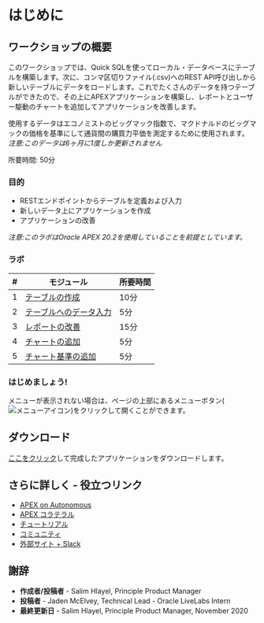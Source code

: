 # はじめに

## ワークショップの概要
このワークショップでは、Quick SQLを使ってローカル・データベースにテーブルを構築します。次に、コンマ区切りファイル(.csv)へのREST API呼び出しから新しいテーブルにデータをロードします。これでたくさんのデータを持つテーブルができたので、その上にAPEXアプリケーションを構築し、レポートとユーザー駆動のチャートを追加してアプリケーションを改善します。

使用するデータはエコノミストのビッグマック指数で、マクドナルドのビッグマックの価格を基準にして通貨間の購買力平価を測定するために使用されます。
*注意:このデータは6ヶ月に1度しか更新されません*

所要時間: 50分

### 目的

* RESTエンドポイントからテーブルを定義および入力
* 新しいデータ上にアプリケーションを作成
* アプリケーションの改善

*注意:このラボはOracle APEX 20.2を使用していることを前提としています。*

### ラボ

| # | モジュール | 所要時間 |
| --- | --- | --- | 
| 1 | [テーブルの作成](?lab=lab-2-creating-table) | 10分 |
| 2 | [テーブルへのデータ入力](?lab=lab-3-populating-table) | 5分 |  
| 3 | [レポートの改善](?lab=lab-4-improving-report) | 15分 |
| 4 | [チャートの追加](?lab=lab-5-adding-chart) | 5分 |
| 5 | [チャート基準の追加](?lab=lab-6-adding-chart-criteria) | 5分 |

### **はじめましょう!**  

メニューが表示されない場合は、ページの上部にあるメニューボタン(![メニューアイコン](./images/menu-button.png))をクリックして開くことができます。

## ダウンロード

[ここをクリック](files/remotedatasource-app.sql)して完成したアプリケーションをダウンロードします。

## さらに詳しく - 役立つリンク

- [APEX on Autonomous](https://apex.oracle.com/autonomous)
- [APEX コラテラル](https://apex.oracle.com) 
- [チュートリアル](https://apex.oracle.com/en/learn/tutorials) 
- [コミュニティ](https://apex.oracle.com/community)
- [外部サイト + Slack](http://apex.world)

## 謝辞

 - **作成者/投稿者** -  Salim Hlayel, Principle Product Manager
 - **投稿者** - Jaden McElvey, Technical Lead - Oracle LiveLabs Intern
 - **最終更新日** - Salim Hlayel, Principle Product Manager, November 2020

